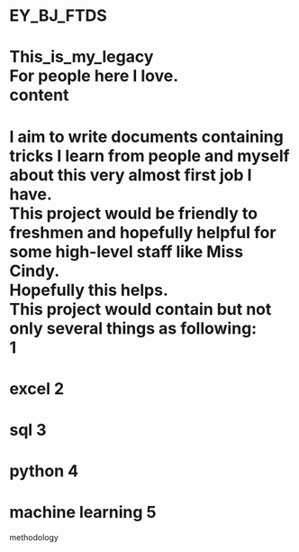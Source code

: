 # EY_BJ_FTDS
This_is_my_legacy  
For people here I love.  
content  
========
I aim to write documents containing tricks I learn from people and myself about this very almost first job I have.  
This project would be friendly to freshmen and hopefully helpful for some high-level staff like Miss Cindy.  
Hopefully this helps.  
This project would contain but not only several things as following:  
1
====
excel
2
====
sql
3
====
python
4
====
machine learning
5
====
methodology
